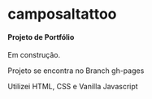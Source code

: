 # camposaltattoo

#### Projeto de Portfólio

Em construção.

Projeto se encontra no Branch gh-pages

Utilizei HTML, CSS e Vanilla Javascript

